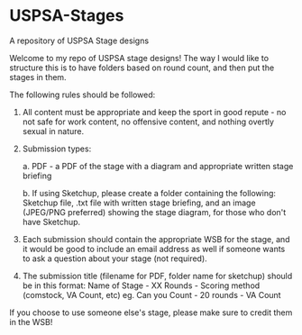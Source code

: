 # USPSA-Stages
A repository of USPSA Stage designs

Welcome to my repo of USPSA stage designs! The way I would like to structure this is to have folders based on round count, and then put the stages in them.

The following rules should be followed:

1. All content must be appropriate and keep the sport in good repute - no not safe for work content, no offensive content, and nothing overtly sexual in nature.
2. Submission types:

    a. PDF - a PDF of the stage with a diagram and appropriate written stage briefing
    
    b. If using Sketchup, please create a folder containing the following: Sketchup file, .txt file with written stage briefing, and an image (JPEG/PNG preferred) showing the stage diagram, for those who don't have Sketchup.
3. Each submission should contain the appropriate WSB for the stage, and it would be good to include an email address as well if someone wants to ask a question about your stage (not required).
4. The submission title (filename for PDF, folder name for sketchup) should be in this format: Name of Stage - XX Rounds - Scoring method (comstock, VA Count, etc)
    eg. Can you Count - 20 rounds - VA Count


If you choose to use someone else's stage, please make sure to credit them in the WSB!
